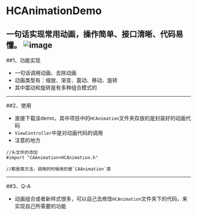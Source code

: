 # HCAnimationDemo
一句话实现常用动画，操作简单、接口清晰、代码易懂。
![image](https://github.com/honeycao/HCAnimationDemo/blob/master/HCAnimation.gif) 
------

##1、功能实现
* 一句话调用动画、去除动画
* 动画类型有：缩放、渐变、震动、移动、旋转
* 其中震动和旋转是有多种组合模式的

-----

##2、使用
* 直接下载该demo，其中项目中的`HCAnimation`文件夹存放的是封装好的动画代码
* `ViewController`中是对动画代码的调用
* 注意的地方
```obj-c
//头文件的添加
#import "CAAnimation+HCAnimation.h"

//都是类方法，调用的时候用的是`CAAnimation`类
```

-----

##3、Q-A
* 动画组合或者新样式很多，可以自己去修改`HCAnimation`文件夹下的代码，来实现自己所需要的功能
